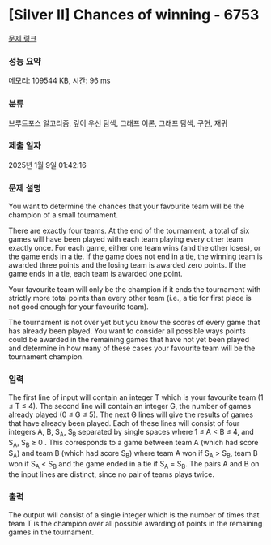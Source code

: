 # [Silver II] Chances of winning - 6753 

[문제 링크](https://www.acmicpc.net/problem/6753) 

### 성능 요약

메모리: 109544 KB, 시간: 96 ms

### 분류

브루트포스 알고리즘, 깊이 우선 탐색, 그래프 이론, 그래프 탐색, 구현, 재귀

### 제출 일자

2025년 1월 9일 01:42:16

### 문제 설명

<p>You want to determine the chances that your favourite team will be the champion of a small tournament.</p>

<p>There are exactly four teams. At the end of the tournament, a total of six games will have been played with each team playing every other team exactly once. For each game, either one team wins (and the other loses), or the game ends in a tie. If the game does not end in a tie, the winning team is awarded three points and the losing team is awarded zero points. If the game ends in a tie, each team is awarded one point.</p>

<p>Your favourite team will only be the champion if it ends the tournament with strictly more total points than every other team (i.e., a tie for first place is not good enough for your favourite team).</p>

<p>The tournament is not over yet but you know the scores of every game that has already been played. You want to consider all possible ways points could be awarded in the remaining games that have not yet been played and determine in how many of these cases your favourite team will be the tournament champion.</p>

### 입력 

 <p>The first line of input will contain an integer T which is your favourite team (1 ≤ T ≤ 4). The second line will contain an integer G, the number of games already played (0 ≤ G ≤ 5). The next G lines will give the results of games that have already been played. Each of these lines will consist of four integers A, B, S<sub>A</sub>, S<sub>B</sub> separated by single spaces where 1 ≤ A < B ≤ 4, and S<sub>A</sub>, S<sub>B</sub> ≥ 0 . This corresponds to a game between team A (which had score S<sub>A</sub>) and team B (which had score S<sub>B</sub>) where team A won if S<sub>A</sub> > S<sub>B</sub>, team B won if S<sub>A</sub> < S<sub>B</sub> and the game ended in a tie if S<sub>A</sub> = S<sub>B</sub>. The pairs A and B on the input lines are distinct, since no pair of teams plays twice.</p>

### 출력 

 <p>The output will consist of a single integer which is the number of times that team T is the champion over all possible awarding of points in the remaining games in the tournament.</p>

